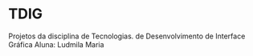 # TDIG
Projetos da disciplina de Tecnologias. de Desenvolvimento de Interface Gráfica 
Aluna: Ludmila Maria
